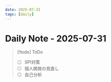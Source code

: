```yaml
---
date: 2025-07-31
tags: [daily]
---
```


# Daily Note - 2025-07-31

> [!todo] ToDo
> - [ ] SPI対策
> - [ ] 個人開発の見直し
> - [ ] 自己分析
